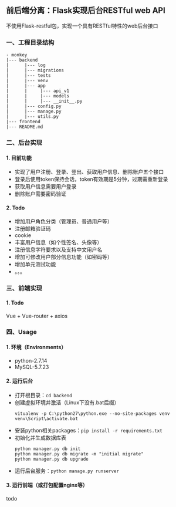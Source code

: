 ## 前后端分离：Flask实现后台RESTful web API

不使用Flask-restful包，实现一个具有RESTful特性的web后台接口

### 一、工程目录结构
```
- monkey
|--- backend
|      |--- log
|      |--- migrations
|      |--- tests
|      |--- venv
|      |--- app
|      |     |--- api_v1
|      |     |--- models
|      |     |--- __init__.py
|      |--- config.py
|      |--- manage.py
|      |--- utils.py
|--- frontend
|--- README.md
```

### 二、后台实现

#### 1. 目前功能
- 实现了用户注册、登录、登出、获取用户信息、删除账户五个接口
- 登录后使用token保持会话，token有效期是5分钟，过期需重新登录
- 获取用户信息需要用户登录
- 删除账户需要密码验证

#### 2. Todo
- 增加用户角色分类（管理员、普通用户等）
- 注册邮箱验证码
- cookie
- 丰富用户信息（如个性签名、头像等）
- 注册信息字符要求以及支持中文用户名
- 增加可修改用户部分信息功能（如密码等）
- 增加单元测试功能
- 。。。


### 三、前端实现

#### 1. Todo
Vue + Vue-router + axios



### 四、Usage

#### 1. 环境（Environments）
- python-2.7.14
- MySQL-5.7.23

#### 2. 运行后台

- 打开根目录：``cd backend``
- 创建虚拟环境并激活（Linux下没有.bat后缀）
  ```
  vitualenv -p C:\python27\python.exe --no-site-packages venv
  venv\Script\activate.bat
  ```
- 安装python相关packages：``pip install -r requirements.txt``
- 初始化并生成数据库表
  ```
  python manager.py db init
  python manager.py db migrate -m "initial migrate"
  python manager.py db upgrade
  ```
- 运行后台服务：``python manage.py runserver``

#### 3. 运行前端（或打包配置nginx等）
todo
